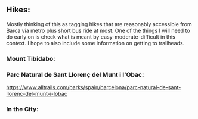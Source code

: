 ## Hikes:

Mostly thinking of this as tagging hikes that are reasonably accessible from Barca via metro plus short bus ride at most. One of the things I will need to do early on is check what is meant by easy-moderate-difficult in this context. I hope to also include some information on getting to trailheads.

### Mount Tibidabo:

### Parc Natural de Sant Llorenç del Munt i l'Obac:

https://www.alltrails.com/parks/spain/barcelona/parc-natural-de-sant-llorenc-del-munt-i-lobac

### In the City: